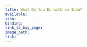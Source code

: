 ```yaml
---
title: What Do You Do with an Idea?
available:
isbn:
binding:
link_to_buy_page:
image_path:
link:
---
```

